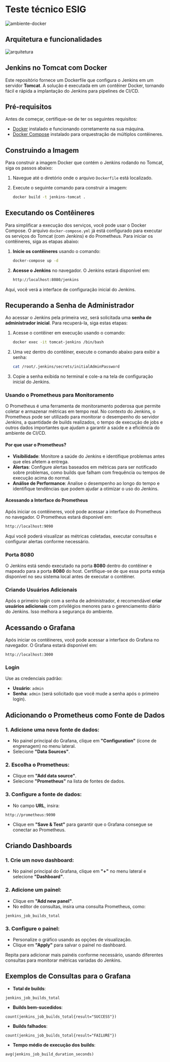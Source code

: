 # Teste técnico ESIG

![ambiente-docker](./assets/ESIG.gif)

## Arquitetura e funcionalidades
![arquitetura](./assets/arq.png)

## Jenkins no Tomcat com Docker

Este repositório fornece um Dockerfile que configura o Jenkins em um servidor **Tomcat**. A solução é executada em um contêiner Docker, tornando fácil e rápida a implantação do Jenkins para pipelines de CI/CD.

## Pré-requisitos

Antes de começar, certifique-se de ter os seguintes requisitos:

- [Docker](https://docs.docker.com/get-docker/) instalado e funcionando corretamente na sua máquina.
- [Docker Compose](https://docs.docker.com/compose/install/) instalado para orquestração de múltiplos contêineres.

## Construindo a Imagem

Para construir a imagem Docker que contém o Jenkins rodando no Tomcat, siga os passos abaixo:

1. Navegue até o diretório onde o arquivo `Dockerfile` está localizado.
2. Execute o seguinte comando para construir a imagem:

    ```bash
    docker build -t jenkins-tomcat .
    ```

## Executando os Contêineres

Para simplificar a execução dos serviços, você pode usar o Docker Compose. O arquivo `docker-compose.yml` já está configurado para executar os serviços do Tomcat (com Jenkins) e do Prometheus. Para iniciar os contêineres, siga as etapas abaixo:

1. **Inicie os contêineres** usando o comando:

    ```bash
    docker-compose up -d
    ```

2. **Acesse o Jenkins** no navegador. O Jenkins estará disponível em:

    ```bash
    http://localhost:8080/jenkins
    ```

Aqui, você verá a interface de configuração inicial do Jenkins.

## Recuperando a Senha de Administrador

Ao acessar o Jenkins pela primeira vez, será solicitada uma **senha de administrador inicial**. Para recuperá-la, siga estas etapas:

1. Acesse o contêiner em execução usando o comando:

    ```bash
    docker exec -it tomcat-jenkins /bin/bash
    ```

2. Uma vez dentro do contêiner, execute o comando abaixo para exibir a senha:

    ```bash
    cat /root/.jenkins/secrets/initialAdminPassword
    ```

3. Copie a senha exibida no terminal e cole-a na tela de configuração inicial do Jenkins.

### Usando o Prometheus para Monitoramento

O Prometheus é uma ferramenta de monitoramento poderosa que permite coletar e armazenar métricas em tempo real. No contexto do Jenkins, o Prometheus pode ser utilizado para monitorar o desempenho do servidor Jenkins, a quantidade de builds realizados, o tempo de execução de jobs e outros dados importantes que ajudam a garantir a saúde e a eficiência do ambiente de CI/CD.

#### Por que usar o Prometheus?

- **Visibilidade**: Monitore a saúde do Jenkins e identifique problemas antes que eles afetem a entrega.
- **Alertas**: Configure alertas baseados em métricas para ser notificado sobre problemas, como builds que falham com frequência ou tempos de execução acima do normal.
- **Análise de Performance**: Analise o desempenho ao longo do tempo e identifique tendências que podem ajudar a otimizar o uso do Jenkins.

#### Acessando a Interface do Prometheus

Após iniciar os contêineres, você pode acessar a interface do Prometheus no navegador. O Prometheus estará disponível em:

```bash
http://localhost:9090
```

Aqui você poderá visualizar as métricas coletadas, executar consultas e configurar alertas conforme necessário.

### Porta 8080

O Jenkins está sendo executado na porta **8080** dentro do contêiner e mapeado para a porta **8080** do host. Certifique-se de que essa porta esteja disponível no seu sistema local antes de executar o contêiner.

### Criando Usuários Adicionais

Após o primeiro login com a senha de administrador, é recomendável **criar usuários adicionais** com privilégios menores para o gerenciamento diário do Jenkins. Isso melhora a segurança do ambiente.



## Acessando o Grafana

Após iniciar os contêineres, você pode acessar a interface do Grafana no navegador. O Grafana estará disponível em:

```
http://localhost:3000
```

### Login

Use as credenciais padrão:

- **Usuário**: `admin`
- **Senha**: `admin` (será solicitado que você mude a senha após o primeiro login).

## Adicionando o Prometheus como Fonte de Dados

### 1. Adicione uma nova fonte de dados:

- No painel principal do Grafana, clique em **"Configuration"** (ícone de engrenagem) no menu lateral.
- Selecione **"Data Sources"**.

### 2. Escolha o Prometheus:

- Clique em **"Add data source"**.
- Selecione **"Prometheus"** na lista de fontes de dados.

### 3. Configure a fonte de dados:

- No campo **URL**, insira:
  
```
http://prometheus:9090
```

- Clique em **"Save & Test"** para garantir que o Grafana consegue se conectar ao Prometheus.

## Criando Dashboards

### 1. Crie um novo dashboard:

- No painel principal do Grafana, clique em **"+"** no menu lateral e selecione **"Dashboard"**.

### 2. Adicione um painel:

- Clique em **"Add new panel"**.
- No editor de consultas, insira uma consulta Prometheus, como:

```
jenkins_job_builds_total
```

### 3. Configure o painel:

- Personalize o gráfico usando as opções de visualização.
- Clique em **"Apply"** para salvar o painel no dashboard.

Repita para adicionar mais painéis conforme necessário, usando diferentes consultas para monitorar métricas variadas do Jenkins.

## Exemplos de Consultas para o Grafana

- **Total de builds**:
  
```
jenkins_job_builds_total
```

- **Builds bem-sucedidos**:

```
count(jenkins_job_builds_total{result="SUCCESS"})
```

- **Builds falhados**:

```
count(jenkins_job_builds_total{result="FAILURE"})
```

- **Tempo médio de execução dos builds**:

```
avg(jenkins_job_build_duration_seconds)
```